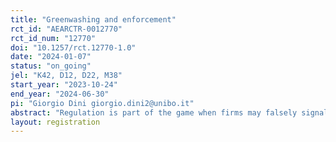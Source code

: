 ```yaml
---
title: "Greenwashing and enforcement"
rct_id: "AEARCTR-0012770"
rct_id_num: "12770"
doi: "10.1257/rct.12770-1.0"
date: "2024-01-07"
status: "on_going"
jel: "K42, D12, D22, M38"
start_year: "2023-10-24"
end_year: "2024-06-30"
pi: "Giorgio Dini giorgio.dini2@unibo.it"
abstract: "Regulation is part of the game when firms may falsely signal the environmental performance of a good. The goal of this regulation - sometimes referred to as truth-in-advertising laws - is to deter misleading claims. Following a Beckerian approach, the probability of detection and the fine size are considered by sellers, who then (mis)act accordingly. This project builds on a model which refines the actions of sellers and buyers in the market depending on monetary incentives, beliefs and extra motives (e.g. lying aversion). The equilibria obtained are tested in a laboratory experiment with real commodities and actual purchasing decisions. Different treatments manipulate the probability of detection and aim to establish causality in individual decision responses to stimuli. Behaviourally founded results will provide insights for optimal deterrent policy in the context of green advertising."
layout: registration
---
```


